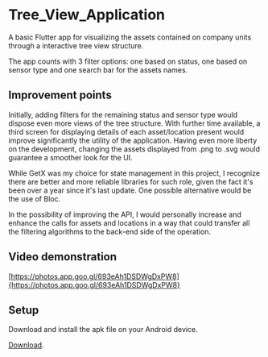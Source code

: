 # Tree_View_Application

A basic Flutter app for visualizing the assets contained on company units through a interactive tree view structure.

The app counts with 3 filter options: one based on status, one based on sensor type and one search bar for the assets names.

## Improvement points

Initially, adding filters for the remaining status and sensor type would dispose even more views of the tree structure. With further time available, a third screen for displaying details of each asset/location present would improve significantly the utility of the application. Having even more liberty on the development, changing the assets displayed from .png to .svg would guarantee a smoother look for the UI.

While GetX was my choice for state management in this project, I recognize there are better and more reliable libraries for such role, given the fact it's been over a year since it's last update. One possible alternative would be the use of Bloc.

In the possibility of improving the API, I would personally increase and enhance the calls for assets and locations in a way that could transfer all the filtering algorithms to the back-end side of the operation.

## Video demonstration
[https://photos.app.goo.gl/693eAh1DSDWgDxPW8]{https://photos.app.goo.gl/693eAh1DSDWgDxPW8}

## Setup

Download and install the apk file on your Android device.

[Download](https://github.com/muriloFfelix/Tree_View_Application/releases).
